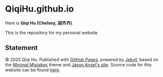 # QiqiHu.github.io

Here is **Qiqi Hu (Chelsey, 胡齐齐)**. 

This is the repository for my personal website.

## Statement

© 2025 Qiqi Hu. Published with [GitHub Pages](https://pages.github.com/), powered by [Jekyll](https://jekyllrb.com/), based on the [Minimal Mistakes](https://mademistakes.com/) theme and [Jason Ansel's site](https://github.com/jansel/jansel.github.io). Source code for this website can be found [here](https://github.com/GuangLun2000/GuangLun2000.github.io).
